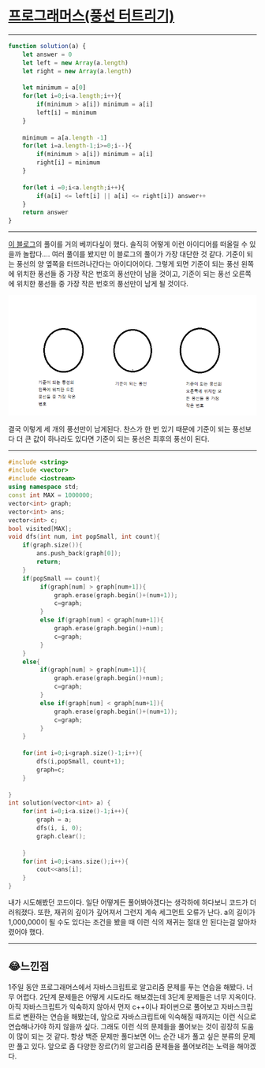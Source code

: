 # [프로그래머스(풍선 터트리기)](https://programmers.co.kr/learn/courses/30/lessons/68646?language=javascript)

---

```javascript
function solution(a) {
    let answer = 0
    let left = new Array(a.length)
    let right = new Array(a.length)
    
    let minimum = a[0]
    for(let i=0;i<a.length;i++){
        if(minimum > a[i]) minimum = a[i]
        left[i] = minimum
    }
    
    minimum = a[a.length -1]
    for(let i=a.length-1;i>=0;i--){
        if(minimum > a[i]) minimum = a[i]
        right[i] = minimum
    }
    
    for(let i =0;i<a.length;i++){
        if(a[i] <= left[i] || a[i] <= right[i]) answer++
    }
    return answer
}
```

---

[이 블로그](https://mind-devlog.tistory.com/74)의 풀이를 거의 베끼다싶이 했다. 솔직히 어떻게 이런 아이디어를 떠올릴 수 있을까 놀랍다.... 여러 풀이를 봤지만 이 블로그의 풀이가 가장 대단한 것 같다. 기준이 되는 풍선의 양 옆쪽을 터뜨려나간다는 아이디어이다. 그렇게 되면 기준이 되는 풍선 왼쪽에 위치한 풍선들 중 가장 작은 번호의 풍선만이 남을 것이고, 기준이 되는 풍선 오른쪽에 위치한 풍선들 중 가장 작은 번호의 풍선만이 남게 될 것이다.

![12122](/img/12122.png)



결국 이렇게 세 개의 풍선만이 남게된다. 찬스가 한 번 있기 때문에 기준이 되는 풍선보다 더 큰 값이 하나라도 있다면 기준이 되는 풍선은 최후의 풍선이 된다.

---

```c++
#include <string>
#include <vector>
#include <iostream>
using namespace std;
const int MAX = 1000000;
vector<int> graph;
vector<int> ans;
vector<int> c;
bool visited[MAX];
void dfs(int num, int popSmall, int count){
    if(graph.size()){
        ans.push_back(graph[0]);
        return;
    }
    if(popSmall == count){
         if(graph[num] > graph[num+1]){
             graph.erase(graph.begin()+(num+1));
             c=graph;
         }
         else if(graph[num] < graph[num+1]){
             graph.erase(graph.begin()+num);
             c=graph;
         }
    }
    else{
         if(graph[num] > graph[num+1]){
             graph.erase(graph.begin()+num);
             c=graph;
         }
         else if(graph[num] < graph[num+1]){
             graph.erase(graph.begin()+(num+1));
             c=graph;
         }
    }
   
    for(int i=0;i<graph.size()-1;i++){
        dfs(i,popSmall, count+1);
        graph=c;
    }
    
}
int solution(vector<int> a) {
    for(int i=0;i<a.size()-1;i++){
        graph = a;
        dfs(i, i, 0);
        graph.clear();
        
    }
    for(int i=0;i<ans.size();i++){
        cout<<ans[i];
    }
}
```

내가 시도해봤던 코드이다. 일단 어떻게든 풀어봐야겠다는 생각하에 하다보니 코드가 더러워졌다. 또한, 재귀의 깊이가 깊어져서 그런지 계속 세그먼트 오류가 난다. a의 길이가 1,000,000이 될 수도 있다는 조건을 봤을 때 이런 식의 재귀는 절대 안 된다는걸 알아차렸어야 했다.  

---

## 😂느낀점

1주일 동안 프로그래머스에서 자바스크립트로 알고리즘 문제를 푸는 연습을 해봤다. 너무 어렵다. 2단계 문제들은 어떻게 시도라도 해보겠는데 3단계 문제들은 너무 지옥이다. 아직 자바스크립트가 익숙하지 않아서 먼저 c++이나 파이썬으로 풀어보고 자바스크립트로 변환하는 연습을 해봤는데, 앞으로 자바스크립트에 익숙해질 때까지는 이런 식으로 연습해나가야 하지 않을까 싶다. 그래도 이런 식의 문제들을 풀어보는 것이 굉장히 도움이 많이 되는 것 같다. 항상 백준 문제만 풀다보면 어느 순간 내가 풀고 싶은 분류의 문제만 풀고 있다. 앞으로 좀 다양한 장르(?)의 알고리즘 문제들을 풀어보려는 노력을 해야겠다.